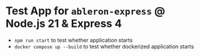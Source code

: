 # Test App for `ableron-express` @ Node.js 21 & Express 4

* `npm run start` to test whether application starts
* `docker compose up --build` to test whether dockerized application starts
